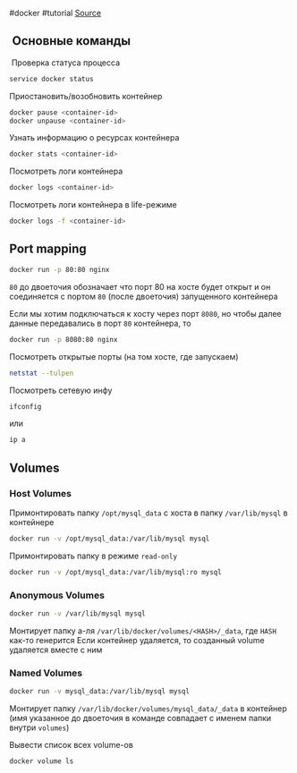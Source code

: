 #docker #tutorial
[Source](https://youtu.be/O8N1lvkIjig?si=znIp7c_c2YGRNMIS)
##  Основные команды
 Проверка статуса процесса
```bash
service docker status
```

Приостановить/возобновить контейнер
```bash
docker pause <container-id>
docker unpause <container-id>
```

Узнать информацию о ресурсах контейнера
```bash
docker stats <container-id>
```

Посмотреть логи контейнера
```bash
docker logs <container-id>
```
Посмотреть логи контейнера в life-режиме
```bash
docker logs -f <container-id>
```
## Port mapping
```bash
docker run -p 80:80 nginx
```
`80` до двоеточия обозначает что порт 80 на хосте будет открыт и он соединяется с портом `80` (после двоеточия) запущенного контейнера

Если мы хотим подключаться к хосту через порт `8080`, но чтобы далее данные передавались в порт `80` контейнера, то
```bash
docker run -p 8080:80 nginx
```

Посмотреть открытые порты (на том хосте, где запускаем)
```bash
netstat --tulpen
```
Посмотреть сетевую инфу
```bash
ifconfig
```
или
```bash
ip a
```

## Volumes
### Host Volumes
Примонтировать папку `/opt/mysql_data` с хоста в папку `/var/lib/mysql` в контейнере
```bash
docker run -v /opt/mysql_data:/var/lib/mysql mysql
```

Примонтировать папку в режиме `read-only`
```bash
docker run -v /opt/mysql_data:/var/lib/mysql:ro mysql
```

### Anonymous Volumes
```bash
docker run -v /var/lib/mysql mysql
```
Монтирует папку а-ля `/var/lib/docker/volumes/<HASH>/_data`, где `HASH` как-то генерится
Если контейнер удаляется, то созданный volume удаляется вместе с ним
### Named Volumes
```bash
docker run -v mysql_data:/var/lib/mysql mysql
```
Монтирует папку `/var/lib/docker/volumes/mysql_data/_data` в контейнер (имя указанное до двоеточия в команде совпадает с именем папки внутри `volumes`)

Вывести список всех volume-ов
```bash
docker volume ls
```